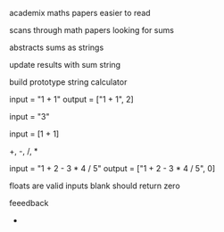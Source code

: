 academix maths papers easier to read

scans through math papers looking for sums 

abstracts sums as strings 

update results with sum string 


build prototype string calculator 


input = "1 + 1"
output = ["1 + 1", 2]

input = "3"

input = [1 + 1]


+, -, /, *

input = "1 + 2 - 3 * 4 / 5"
output = ["1 + 2 - 3 * 4 / 5", 0]

floats are valid inputs 
blank should return zero


feeedback 

- 